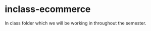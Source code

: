 inclass-ecommerce
=================

In class folder which we will be working in throughout the semester.
